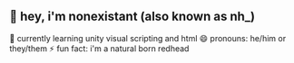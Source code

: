 ## 👋 hey, i'm nonexistant (also known as nh_)
🌱 currently learning unity visual scripting and html
😄 pronouns: he/him or they/them
⚡ fun fact: i'm a natural born redhead
